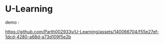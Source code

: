 # U-Learning



demo : 




https://github.com/Parth002933v/U-Learning/assets/140066704/f55e27ef-1dcd-4280-a68d-a73d109f5e2b

